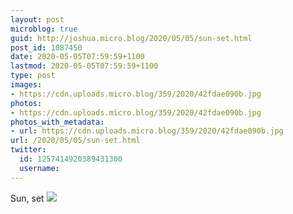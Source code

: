 ```yaml
---
layout: post
microblog: true
guid: http://joshua.micro.blog/2020/05/05/sun-set.html
post_id: 1087450
date: 2020-05-05T07:59:59+1100
lastmod: 2020-05-05T07:59:59+1100
type: post
images:
- https://cdn.uploads.micro.blog/359/2020/42fdae090b.jpg
photos:
- https://cdn.uploads.micro.blog/359/2020/42fdae090b.jpg
photos_with_metadata:
- url: https://cdn.uploads.micro.blog/359/2020/42fdae090b.jpg
url: /2020/05/05/sun-set.html
twitter:
  id: 1257414920389431300
  username: 
---
```

Sun, set 
![](https://joshwithers.blog/uploads/2020/42fdae090b.jpg)
